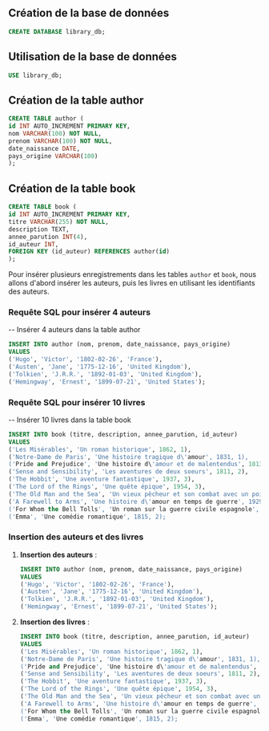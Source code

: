 ## Création de la base de données

```sql
CREATE DATABASE library_db;
```

## Utilisation de la base de données

```sql
USE library_db;
```

## Création de la table author

```sql
CREATE TABLE author (
id INT AUTO_INCREMENT PRIMARY KEY,
nom VARCHAR(100) NOT NULL,
prenom VARCHAR(100) NOT NULL,
date_naissance DATE,
pays_origine VARCHAR(100)
);
```

## Création de la table book

```sql
CREATE TABLE book (
id INT AUTO_INCREMENT PRIMARY KEY,
titre VARCHAR(255) NOT NULL,
description TEXT,
annee_parution INT(4),
id_auteur INT,
FOREIGN KEY (id_auteur) REFERENCES author(id)
);
```

Pour insérer plusieurs enregistrements dans les tables `author` et `book`, nous allons d'abord insérer les auteurs, puis les livres en utilisant les identifiants des auteurs.

### Requête SQL pour insérer 4 auteurs

-- Insérer 4 auteurs dans la table author

```sql
INSERT INTO author (nom, prenom, date_naissance, pays_origine)
VALUES
('Hugo', 'Victor', '1802-02-26', 'France'),
('Austen', 'Jane', '1775-12-16', 'United Kingdom'),
('Tolkien', 'J.R.R.', '1892-01-03', 'United Kingdom'),
('Hemingway', 'Ernest', '1899-07-21', 'United States');
```

### Requête SQL pour insérer 10 livres

-- Insérer 10 livres dans la table book

```sql
INSERT INTO book (titre, description, annee_parution, id_auteur)
VALUES
('Les Misérables', 'Un roman historique', 1862, 1),
('Notre-Dame de Paris', 'Une histoire tragique d\'amour', 1831, 1),
('Pride and Prejudice', 'Une histoire d\'amour et de malentendus', 1813, 2),
('Sense and Sensibility', 'Les aventures de deux soeurs', 1811, 2),
('The Hobbit', 'Une aventure fantastique', 1937, 3),
('The Lord of the Rings', 'Une quête épique', 1954, 3),
('The Old Man and the Sea', 'Un vieux pêcheur et son combat avec un poisson', 1952, 4),
('A Farewell to Arms', 'Une histoire d\'amour en temps de guerre', 1929, 4),
('For Whom the Bell Tolls', 'Un roman sur la guerre civile espagnole', 1940, 4),
('Emma', 'Une comédie romantique', 1815, 2);
```

### Insertion des auteurs et des livres

1. **Insertion des auteurs** :

    ```sql
    INSERT INTO author (nom, prenom, date_naissance, pays_origine)
    VALUES
    ('Hugo', 'Victor', '1802-02-26', 'France'),
    ('Austen', 'Jane', '1775-12-16', 'United Kingdom'),
    ('Tolkien', 'J.R.R.', '1892-01-03', 'United Kingdom'),
    ('Hemingway', 'Ernest', '1899-07-21', 'United States');
    ```

2. **Insertion des livres** :

    ```sql
    INSERT INTO book (titre, description, annee_parution, id_auteur)
    VALUES
    ('Les Misérables', 'Un roman historique', 1862, 1),
    ('Notre-Dame de Paris', 'Une histoire tragique d\'amour', 1831, 1),
    ('Pride and Prejudice', 'Une histoire d\'amour et de malentendus', 1813, 2),
    ('Sense and Sensibility', 'Les aventures de deux soeurs', 1811, 2),
    ('The Hobbit', 'Une aventure fantastique', 1937, 3),
    ('The Lord of the Rings', 'Une quête épique', 1954, 3),
    ('The Old Man and the Sea', 'Un vieux pêcheur et son combat avec un poisson', 1952, 4),
    ('A Farewell to Arms', 'Une histoire d\'amour en temps de guerre', 1929, 4),
    ('For Whom the Bell Tolls', 'Un roman sur la guerre civile espagnole', 1940, 4),
    ('Emma', 'Une comédie romantique', 1815, 2);
    ```
